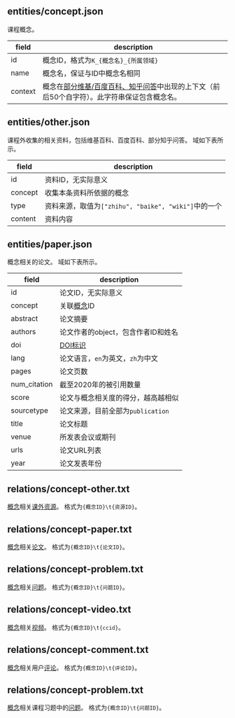 ## entities/concept.json

课程概念。

| field | description |
| ----- | ----------- |
| id | 概念ID，格式为`K_{概念名}_{所属领域}` |
| name | 概念名，保证与ID中概念名相同 |
| context | 概念在[部分维基/百度百科、知乎问答](#entities/other.json)中出现的上下文（前后50个自字符）。此字符串保证包含概念名。 |

## entities/other.json

课程外收集的相关资料，包括维基百科、百度百科、部分知乎问答。 域如下表所示。

| field | description |
| ----- | ----------- |
| id | 资料ID，无实际意义 |
| concept | 收集本条资料所依据的概念 |
| type | 资料来源，取值为`["zhihu", "baike", "wiki"]`中的一个 |
| content | 资料内容 |

## entities/paper.json

概念相关的论文。 域如下表所示。

| field | description |
| ----- | ----------- |
| id | 论文ID，无实际意义 |
| concept | 关联[概念](#entities/concept.json)ID |
| abstract | 论文摘要 |
| authors | 论文作者的object，包含作者ID和姓名 |
| doi | [DOI标识](https://www.doi.org/) |
| lang | 论文语言，`en`为英文，`zh`为中文 |
| pages | 论文页数 |
| num_citation | 截至2020年的被引用数量 |
| score | 论文与概念相关度的得分，越高越相似 |
| sourcetype | 论文来源，目前全部为`publication` |
| title | 论文标题 |
| venue | 所发表会议或期刊 |
| urls | 论文URL列表 |
| year | 论文发表年份 |

## relations/concept-other.txt

[概念](#entities/concept.json)相关[课外资源](#entities/other.json)。 格式为`{概念ID}\t{资源ID}`。

## relations/concept-paper.txt

[概念](#entities/concept.json)相关[论文](#entities/paper.json)。 格式为`{概念ID}\t{论文ID}`。

## relations/concept-problem.txt

[概念](#entities/concept.json)相关[问题](./course-cn.md#entities/problem.json)。 格式为`{概念ID}\t{问题ID}`。

## relations/concept-video.txt

[概念](#entities/concept.json)相关[视频](./course-cn.md#entities/video.json)。 格式为`{概念ID}\t{ccid}`。

## relations/concept-comment.txt

[概念](#entities/concept.json)相关用户[评论](./user-cn.md#entities/comment.json)。 格式为`{概念ID}\t{评论ID}`。

## relations/concept-problem.txt

[概念](#entities/concept.json)相关课程习题中的[问题](./course-cn.md#problem)。 格式为`{概念ID}\t{问题ID}`。
